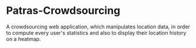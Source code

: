 # Patras-Crowdsourcing
A crowdsourcing web application, which manipulates location data, in order to compute every user's statistics and also to display their location history on a heatmap.
